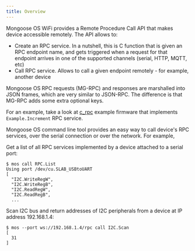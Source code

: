 ```yaml
---
title: Overview
---
```


Mongoose OS WiFi provides a Remote Procedure Call API that makes device
accessible remotely. The API allows to:

- Create an RPC service. In a nutshell, this is C function that is given
  an RPC endpoint name, and gets triggered when a request for that
  endpoint arrives in one of the supported channels (serial, HTTP, MQTT, etc)
- Call RPC service. Allows to call a given endpoint remotely - for example,
  another device

Mongoose OS RPC requests (MG-RPC) and responses are marshalled into JSON frames,
which are very similar to JSON-RPC. The difference is that MG-RPC adds
some extra optional keys.

For an example, take a look at
[c_rpc](https://github.com/cesanta/mongoose-os/tree/master/fw/examples/c_rpc)
example firmware that implements `Example.Increment` RPC service.

Mongoose OS command line tool provides an easy way to call device's RPC
services, over the serial connection or over the network. For example,

Get a list of all RPC services implemented by a device attached to a serial port:

```
$ mos call RPC.List
Using port /dev/cu.SLAB_USBtoUART
[
  "I2C.WriteRegW",
  "I2C.WriteRegB",
  "I2C.ReadRegW",
  "I2C.ReadRegB",
  ...
```

Scan I2C bus and return addresses of I2C peripherals from a device
at IP address 192.168.1.4:

```
$ mos --port ws://192.168.1.4/rpc call I2C.Scan
[
  31
]
```
